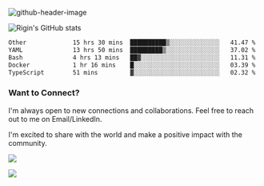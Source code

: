 
![github-header-image](https://github.com/riginoommen/riginoommen/assets/3840244/889cae65-df55-4cda-86cc-bf21bf1f2e96)

![Rigin's GitHub stats](https://github-readme-stats.vercel.app/api?username=riginoommen\&show_icons=true\&show=reviews,discussions_started,discussions_answered,prs_merged,prs_merged_percentage)


<!--START_SECTION:waka-->

```txt
Other             15 hrs 30 mins  ██████████▒░░░░░░░░░░░░░░   41.47 %
YAML              13 hrs 50 mins  █████████▒░░░░░░░░░░░░░░░   37.02 %
Bash              4 hrs 13 mins   ██▓░░░░░░░░░░░░░░░░░░░░░░   11.31 %
Docker            1 hr 16 mins    █░░░░░░░░░░░░░░░░░░░░░░░░   03.39 %
TypeScript        51 mins         ▓░░░░░░░░░░░░░░░░░░░░░░░░   02.32 %
```

<!--END_SECTION:waka-->

### Want to Connect?

I'm always open to new connections and collaborations. Feel free to reach out to me on Email/LinkedIn.

I'm excited to share with the world and make a positive impact with the community.

![](https://komarev.com/ghpvc/?username=riginoommen)

![](https://hit.yhype.me/github/profile?user_id=3840244)

